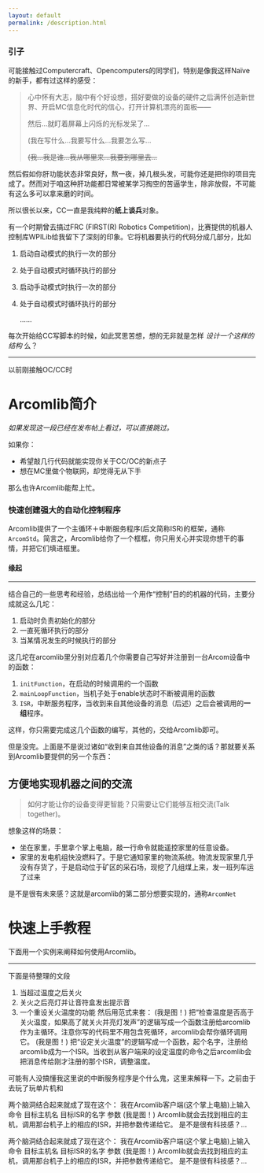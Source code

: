 ```yaml
---
layout: default
permalink: /description.html
---
```


### 引子

可能接触过Computercraft、Opencomputers的同学们，特别是像我这样Naïve的新手，都有过这样的感受：

> 心中怀有大志，脑中有个好设想，搭好要做的设备的硬件之后满怀创造新世界、开启MC信息化时代的信心，打开计算机漂亮的面板——
>
> 然后…就盯着屏幕上闪烁的光标发呆了…
>
> (我在写什么…我要写什么…我要怎么写…
>
> ~~(我…我是谁…我从哪里来...我要到哪里去...~~

然后假如你肝功能状态非常良好，熬一夜，掉几根头发，可能你还是把你的项目完成了。然而对于咱这种肝功能都日常被某学习掏空的苦逼学生，除非放假，不可能有这么多可以拿来磨的时间。

所以很长以来，CC一直是我纯粹的**纸上谈兵**对象。

有一个时期曾去搞过FRC (FIRST(R) Robotics Competition)，比赛提供的机器人控制库WPILib给我留下了深刻的印象。它将机器要执行的代码分成几部分，比如

1. 启动自动模式的执行一次的部分

2. 处于自动模式时循环执行的部分

3. 启动手动模式时执行一次的部分

4. 处于自动模式时循环执行的部分

   ......

每次开始给CC写脚本的时候，如此冥思苦想，想的无非就是怎样 *设计一个这样的结构* 么？

---

以前刚接触OC/CC时

# Arcomlib简介

*如果发现这一段已经在发布帖上看过，可以直接跳过。*







如果你：

- 希望敲几行代码就能实现你关于CC/OC的新点子
- 想在MC里做个物联网，却觉得无从下手

那么也许Arcomlib能帮上忙。

### 快速创建强大的自动化控制程序

Arcomlib提供了一个主循环＋中断服务程序(后文简称ISR)的框架，通称`ArcomStd`。简言之，Arcomlib给你了一个框框，你只用关心并实现你想干的事情，并把它们填进框里。

#### 缘起



---

结合自己的一些思考和经验，总结出给一个用作“控制”目的的机器的代码，主要分成就这么几坨：

1. 启动时负责初始化的部分
2. 一直死循环执行的部分
3. 当某情况发生的时候执行的部分

这几坨在arcomlib里分别对应着几个你需要自己写好并注册到一台Arcom设备中的函数：

1. `initFunction`，在启动的时候调用的一个函数
2. `mainLoopFunction`，当机子处于enable状态时不断被调用的函数
3. `ISR`，中断服务程序，当收到来自其他设备的消息（后述）之后会被调用的**一组**程序。

这样，你只需要完成这几个函数的编写，其他的，交给Arcomlib即可。



但是没完。上面是不是说过诸如“收到来自其他设备的消息”之类的话？那就要关系到Arcomlib要提供的另一个东西：

## 方便地实现机器之间的交流

> 如何才能让你的设备变得更智能？只需要让它们能够互相交流(Talk together)。

想象这样的场景：

- 坐在家里，手里拿个掌上电脑，敲一行命令就能遥控家里的任意设备。
- 家里的发电机组快没燃料了。于是它通知家里的物流系统。物流发现家里几乎没有存货了，于是启动位于矿区的采石场，现挖了几组煤上来，发一班列车运了过来

是不是很有未来感？这就是arcomlib的第二部分想要实现的，通称`ArcomNet`

# 快速上手教程

下面用一个实例来阐释如何使用Arcomlib。

---

下面是待整理的文段

1. 当超过温度之后关火
2. 关火之后亮灯并让音符盒发出提示音
3. 一个重设关火温度的功能
   然后用范式来套：
   (我是图！)
   把“检查温度是否高于关火温度，如果高了就关火并亮灯发声”的逻辑写成一个函数注册给arcomlib作为主循环。注意你写的代码里不用包含死循环，arcomlib会帮你循环调用它。
   (我是图！)
   把“设定关火温度”的逻辑写成一个函数，起个名字，注册给arcomlib成为一个ISR。当收到从客户端来的设定温度的命令之后arcomlib会把消息传给刚才注册的那个ISR，调整温度。

可能有人没搞懂我这里说的中断服务程序是个什么鬼，这里来解释一下。之前由于去玩了玩单片机和

两个脑洞结合起来就成了现在这个：
我在Arcomlib客户端(这个掌上电脑)上输入命令
目标主机名 目标ISR的名字 参数
(我是图！)
Arcomlib就会去找到相应的主机，调用那台机子上的相应的ISR，并把参数传递给它。
是不是很有科技感？…

两个脑洞结合起来就成了现在这个：
我在Arcomlib客户端(这个掌上电脑)上输入命令
目标主机名 目标ISR的名字 参数
(我是图！)
Arcomlib就会去找到相应的主机，调用那台机子上的相应的ISR，并把参数传递给它。
是不是很有科技感？…